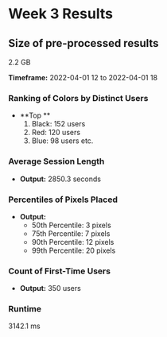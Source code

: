 # Week 3 Results

## Size of pre-processed results
2.2 GB

**Timeframe:** 2022-04-01 12 to 2022-04-01 18

### Ranking of Colors by Distinct Users
- **Top **
  1. Black: 152 users
  2. Red: 120 users
  3. Blue: 98 users
etc.

### Average Session Length
- **Output:** 2850.3 seconds

### Percentiles of Pixels Placed
- **Output:**
  - 50th Percentile: 3 pixels
  - 75th Percentile: 7 pixels
  - 90th Percentile: 12 pixels
  - 99th Percentile: 20 pixels

### Count of First-Time Users
- **Output:** 350 users

### Runtime
3142.1 ms